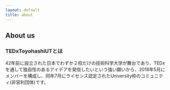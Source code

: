 ```yaml
---
layout: default
title: about
---
```

## About us
### TEDxToyohashiUTとは
42年前に設立された日本でわずか２校だけの技術科学大学が舞台であり、TEDxを通して独自性のあるアイデアを発信したいという強い願いから、2018年5月にメンバーを構成し、同年7月にライセンス認定されたUniversity枠のコミュニティ(非営利団体)です。
